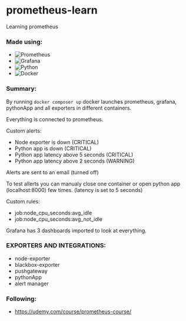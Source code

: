 # prometheus-learn
Learning prometheus

### Made using:
* ![Prometheus](https://img.shields.io/badge/Prometheus-E6522C.svg?style=for-the-badge&logo=Prometheus&logoColor=white)
* ![Grafana](https://img.shields.io/badge/Grafana-F46800.svg?style=for-the-badge&logo=Grafana&logoColor=white)
* ![Python](https://img.shields.io/badge/Python-3776AB.svg?style=for-the-badge&logo=Python&logoColor=white)
* ![Docker](https://img.shields.io/badge/Docker-2496ED.svg?style=for-the-badge&logo=Docker&logoColor=white)

### Summary:

By running ``` docker composer up ```
docker launches prometheus, grafana, pythonApp and all exporters in different containers.

Everything is connected to prometheus.

Custom alerts:
* Node exporter is down (CRITICAL)
* Python app is down (CRITICAL)
* Python app latency above 5 seconds (CRITICAL)
* Python app latency above 2 seconds (WARNING)

Alerts are sent to an email (turned off)

To test allerts you can manualy close one container or open python app (localhost:8000) few times. (latency is set to 5 seconds)

Custom rules:
* job:node_cpu_seconds:avg_idle
* job:node_cpu_seconds:avg_not_idle

Grafana has 3 dashboards imported to look at everything.

### EXPORTERS AND INTEGRATIONS:
* node-exporter
* blackbox-exporter
* pushgateway
* pythonApp
* alert manager



### Following:
* https://udemy.com/course/prometheus-course/
